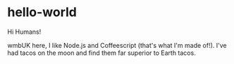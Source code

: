 # hello-world

Hi Humans!

wmbUK here, I like Node.js and Coffeescript (that's what I'm made of!).
I've had tacos on the moon and find them far superior to Earth tacos.
